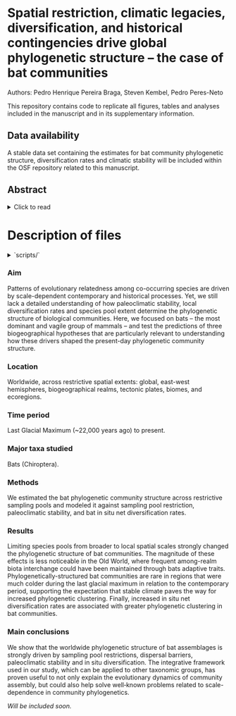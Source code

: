# Spatial restriction, climatic legacies, diversification, and historical contingencies drive global phylogenetic structure – the case of bat communities

Authors: Pedro Henrique Pereira Braga, Steven Kembel, Pedro Peres-Neto

This repository contains code to replicate all figures, tables and  analyses included in the manuscript and in its supplementary information.

## Data availability

A stable data set containing the estimates for bat community phylogenetic structure, diversification rates and climatic stability will be included within the OSF repository related to this manuscript.

## Abstract

<details> 

<summary> Click to read </summary>

### Aim

Patterns of evolutionary relatedness among co-occurring species are driven by scale-dependent contemporary and historical processes. Yet, we still lack a detailed understanding of how paleoclimatic stability, local diversification rates and species pool extent determine the phylogenetic structure of biological communities. Here, we focused on bats – the most dominant and vagile group of mammals – and test the predictions of three biogeographical hypotheses that are particularly relevant to understanding how these drivers shaped the present-day phylogenetic community structure.

### Location

Worldwide, across restrictive spatial extents: global, east-west hemispheres, biogeographical realms, tectonic plates, biomes, and ecoregions.

### Time period

Last Glacial Maximum (~22,000 years ago) to present.

### Major taxa studied

Bats (Chiroptera).

### Methods 

We estimated the bat phylogenetic community structure across restrictive sampling pools and modeled it against sampling pool restriction, paleoclimatic stability, and bat _in situ_ net diversification rates.

### Results

Limiting species pools from broader to local spatial scales strongly changed the phylogenetic structure of bat communities. The magnitude of these effects is less noticeable in the Old World, where frequent among-realm biota interchange could have been maintained through bats adaptive traits. Phylogenetically-structured bat communities are rare in regions that were much colder during the last glacial maximum in relation to the contemporary period, supporting the expectation that stable climate paves the way for increased phylogenetic clustering. Finally, increased in situ net diversification rates are associated with greater phylogenetic clustering in bat communities.

### Main conclusions

We show that the worldwide phylogenetic structure of bat assemblages is strongly driven by sampling pool restrictions, dispersal barriers, paleoclimatic stability and in situ diversification. The integrative framework used in our study, which can be applied to other taxonomic groups, has proven useful to not only explain the evolutionary dynamics of community assembly, but could also help solve well‐known problems related to scale-dependence in community phylogenetics.

</details>

# Description of files

<details> 

<summary> `scripts/` </summary>

1. `S0_REnvironmentPreparation.R`
3. `SX_fun_brokenStick.selection.R`
4. `SX_fun_CommWeightedMeans.R`
4. `SX_fun_ggplot_theme_map.R`
5. `SX_fun_make_grid_sf.R`
6. `SX_fun_match_phylo_comm.R`
7. `SX_fun_ses.opt.rarefaction.phylostr.R`

2. `S1_50KM_DatasetPreparation.R`
3. `S1_ClimateDatasetPreparation_PhyloStr_Figures.R` 
4. `S2_PhyloStr_SamplingPool_MPD_MNTD_Relative_Rarefaction.R` 

</details>


### Aim

Patterns of evolutionary relatedness among co-occurring species are driven by scale-dependent contemporary and historical processes. Yet, we still lack a detailed understanding of how paleoclimatic stability, local diversification rates and species pool extent determine the phylogenetic structure of biological communities. Here, we focused on bats – the most dominant and vagile group of mammals – and test the predictions of three biogeographical hypotheses that are particularly relevant to understanding how these drivers shaped the present-day phylogenetic community structure.

### Location

Worldwide, across restrictive spatial extents: global, east-west hemispheres, biogeographical realms, tectonic plates, biomes, and ecoregions.

### Time period

Last Glacial Maximum (~22,000 years ago) to present.

### Major taxa studied

Bats (Chiroptera).

### Methods 

We estimated the bat phylogenetic community structure across restrictive sampling pools and modeled it against sampling pool restriction, paleoclimatic stability, and bat in situ net diversification rates.

### Results

Limiting species pools from broader to local spatial scales strongly changed the phylogenetic structure of bat communities. The magnitude of these effects is less noticeable in the Old World, where frequent among-realm biota interchange could have been maintained through bats adaptive traits. Phylogenetically-structured bat communities are rare in regions that were much colder during the last glacial maximum in relation to the contemporary period, supporting the expectation that stable climate paves the way for increased phylogenetic clustering. Finally, increased in situ net diversification rates are associated with greater phylogenetic clustering in bat communities.

### Main conclusions

We show that the worldwide phylogenetic structure of bat assemblages is strongly driven by sampling pool restrictions, dispersal barriers, paleoclimatic stability and in situ diversification. The integrative framework used in our study, which can be applied to other taxonomic groups, has proven useful to not only explain the evolutionary dynamics of community assembly, but could also help solve well‐known problems related to scale-dependence in community phylogenetics.

</details>

*Will be included soon.*